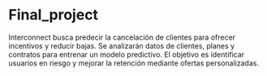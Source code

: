 # Final_project
Interconnect busca predecir la cancelación de clientes para ofrecer incentivos y reducir bajas. Se analizarán datos de clientes, planes y contratos para entrenar un modelo predictivo. El objetivo es identificar usuarios en riesgo y mejorar la retención mediante ofertas personalizadas.

